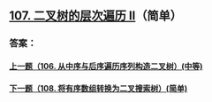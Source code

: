 ## [107. 二叉树的层次遍历 II](https://leetcode-cn.com/problems/binary-tree-level-order-traversal-ii/)（简单）





### 答案：



#### [上一题（106. 从中序与后序遍历序列构造二叉树）(中等)](https://github.com/sdwwld/leetCode/blob/master/src/main/java/com/wld/java/leetcode/leetCode0106.md)

#### [下一题（108. 将有序数组转换为二叉搜索树）(简单)](https://github.com/sdwwld/leetCode/blob/master/src/main/java/com/wld/java/leetcode/leetCode0108.md)